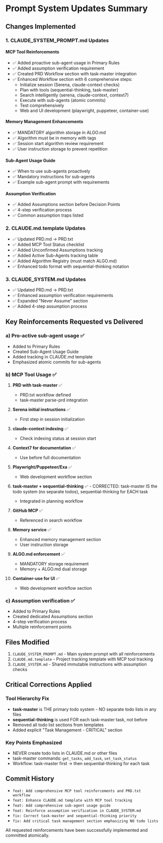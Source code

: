 # Prompt System Updates Summary

## Changes Implemented

### 1. CLAUDE_SYSTEM_PROMPT.md Updates

#### MCP Tool Reinforcements
- ✅ Added proactive sub-agent usage in Primary Rules
- ✅ Added assumption verification requirement
- ✅ Created PRD Workflow section with task-master integration
- ✅ Enhanced Workflow section with 6 comprehensive steps:
  - Initialize session (Serena, claude-context checks)
  - Plan with tools (sequential-thinking, task-master)
  - Search intelligently (serena, claude-context, context7)
  - Execute with sub-agents (atomic commits)
  - Test comprehensively
  - Web and UI development (playwright, puppeteer, container-use)

#### Memory Management Enhancements
- ✅ MANDATORY algorithm storage in ALGO.md
- ✅ Algorithm must be in memory with tags
- ✅ Session start algorithm review requirement
- ✅ User instruction storage to prevent repetition

#### Sub-Agent Usage Guide
- ✅ When to use sub-agents proactively
- ✅ Mandatory instructions for sub-agents
- ✅ Example sub-agent prompt with requirements

#### Assumption Verification
- ✅ Added Assumptions section before Decision Points
- ✅ 4-step verification process
- ✅ Common assumption traps listed

### 2. CLAUDE.md.template Updates

- ✅ Updated PRD.md → PRD.txt
- ✅ Added MCP Tool Status checklist
- ✅ Added Unconfirmed Assumptions tracking
- ✅ Added Active Sub-Agents tracking table
- ✅ Added Algorithm Registry (must match ALGO.md)
- ✅ Enhanced todo format with sequential-thinking notation

### 3. CLAUDE_SYSTEM.md Updates

- ✅ Updated PRD.md → PRD.txt
- ✅ Enhanced assumption verification requirements
- ✅ Expanded "Never Assume" section
- ✅ Added 4-step assumption process

## Key Reinforcements Requested vs Delivered

### a) Pro-active sub-agent usage ✅
- Added to Primary Rules
- Created Sub-Agent Usage Guide
- Added tracking in CLAUDE.md template
- Emphasized atomic commits for sub-agents

### b) MCP Tool Usage ✅

1. **PRD with task-master** ✅
   - PRD.txt workflow defined
   - task-master parse-prd integration

2. **Serena initial instructions** ✅
   - First step in session initialization

3. **claude-context indexing** ✅
   - Check indexing status at session start

4. **Context7 for documentation** ✅
   - Use before full documentation

5. **Playwright/Puppeteer/Exa** ✅
   - Web development workflow section

6. **task-master + sequential-thinking** ✅ - CORRECTED: task-master IS the todo system (no separate todos), sequential-thinking for EACH task
   - Integrated in planning workflow

7. **GitHub MCP** ✅
   - Referenced in search workflow

8. **Memory service** ✅
   - Enhanced memory management section
   - User instruction storage

9. **ALGO.md enforcement** ✅
   - MANDATORY storage requirement
   - Memory + ALGO.md dual storage

10. **Container-use for UI** ✅
    - Web development workflow section

### c) Assumption verification ✅
- Added to Primary Rules
- Created dedicated Assumptions section
- 4-step verification process
- Multiple reinforcement points

## Files Modified

1. `CLAUDE_SYSTEM_PROMPT.md` - Main system prompt with all reinforcements
2. `CLAUDE.md.template` - Project tracking template with MCP tool tracking
3. `CLAUDE_SYSTEM.md` - Shared immutable instructions with assumption checks

## Critical Corrections Applied

### Tool Hierarchy Fix
- **task-master** is THE primary todo system - NO separate todo lists in any files
- **sequential-thinking** is used FOR each task-master task, not before
- Removed all todo list sections from templates
- Added explicit "Task Management - CRITICAL" section

### Key Points Emphasized
- NEVER create todo lists in CLAUDE.md or other files
- task-master commands: `get_tasks`, `add_task`, `set_task_status`
- Workflow: task-master first → then sequential-thinking for each task

## Commit History

- `feat: Add comprehensive MCP tool reinforcements and PRD.txt workflow`
- `feat: Enhance CLAUDE.md template with MCP tool tracking`
- `feat: Add comprehensive sub-agent usage guide`
- `feat: Reinforce assumption verification in CLAUDE_SYSTEM.md`
- `fix: Correct task-master and sequential-thinking priority`
- `fix: Add critical task management section emphasizing NO todo lists`

All requested reinforcements have been successfully implemented and committed atomically.